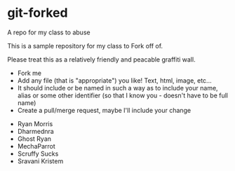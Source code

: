 # git-forked
A repo for my class to abuse

This is a sample repository for my class to Fork off of.

Please treat this as a relatively friendly and peacable graffiti wall.

* Fork me
* Add any file (that is "appropriate") you like! Text, html, image, etc...
* It should include or be named in such a way as to include your name, alias or some other identifier (so that I know you - doesn't have to be full name)
* Create a pull/merge request, maybe I'll include your change

- Ryan Morris
- Dharmednra 
- Ghost Ryan
- MechaParrot
- Scruffy Sucks
- Sravani Kristem
